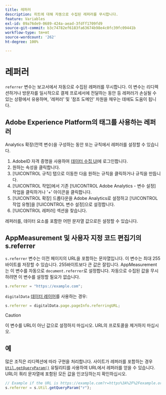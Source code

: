 ```yaml
---
title: 레퍼러
description: 히트에 대해 자동으로 수집된 레퍼러를 무시합니다.
feature: Variables
exl-id: 09a76de9-0689-424a-aead-3fdff1709fd9
source-git-commit: b3c74782ef6183fa63674b98e4c0fc39fc09441b
workflow-type: tm+mt
source-wordcount: '262'
ht-degree: 100%

---
```


# 레퍼러

`referrer` 변수는 보고서에서 자동으로 수집된 레퍼러를 무시합니다. 이 변수는 리디렉션하거나 방문자를 일시적으로 결제 프로세서에 전달하는 동안 등 레퍼러가 손실될 수 있는 상황에서 유용하며, &#39;레퍼러&#39; 및 &#39;참조 도메인&#39; 차원을 채우는 데에도 도움이 됩니다.

## Adobe Experience Platform의 태그를 사용하는 레퍼러

Analytics 확장(전역 변수)을 구성하는 동안 또는 규칙에서 레퍼러를 설정할 수 있습니다.

1. AdobeID 자격 증명을 사용하여 [데이터 수집 UI](https://experience.adobe.com/data-collection)에 로그인합니다.
2. 원하는 속성을 클릭합니다.
3. [!UICONTROL 규칙] 탭으로 이동한 다음 원하는 규칙을 클릭하거나 규칙을 만듭니다.
4. [!UICONTROL 작업]에서 기존 [!UICONTROL Adobe Analytics - 변수 설정] 작업을 클릭하거나 &#39;+&#39; 아이콘을 클릭합니다.
5. [!UICONTROL 확장] 드롭다운을 Adobe Analytics로 설정하고 [!UICONTROL 작업 유형]을 [!UICONTROL 변수 설정]으로 설정합니다.
6. [!UICONTROL 레퍼러] 섹션을 찾습니다.

레퍼러를, 데이터 요소를 포함한 어떤 문자열 값으로든 설정할 수 있습니다.

## AppMeasurement 및 사용자 지정 코드 편집기의 s.referrer

`s.referrer` 변수는 이전 페이지의 URL을 포함하는 문자열입니다. 이 변수는 최대 255바이트를 저장할 수 있습니다. 255바이트보다 큰 값은 잘립니다. AppMeasurement는 이 변수를 자동으로 `document.referrer`로 설정합니다. 자동으로 수집된 값을 무시하려면 이 변수를 설정할 필요가 없습니다.

```js
s.referrer = "https://example.com";
```

`digitalData` [데이터 레이어](../../prepare/data-layer.md)를 사용하는 경우:

```js
s.referrer = digitalData.page.pageInfo.referringURL;
```

>[!CAUTION]
>
>이 변수를 URL이 아닌 값으로 설정하지 마십시오. URL의 프로토콜을 제거하지 마십시오.

## 예

많은 조직은 리디렉션에 따라 구현을 처리합니다. 사이트가 레퍼러를 포함하는 경우 [`Util.getQueryParam()`](../functions/util-getqueryparam.md) 유틸리티를 사용하여 URL에서 레퍼러를 얻을 수 있습니다. URL이 쿼리 문자열에 포함된 모든 값을 인코딩하는지 확인하십시오.

```js
// Example if the URL is https://example.com?r=https%3A%2F%2Fexample.org
s.referrer = s.Util.getQueryParam("r");
```
